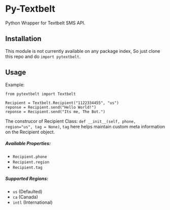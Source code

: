 # Py-Textbelt #
Python Wrapper for Textbelt SMS API.

## Installation ##
This module is not currently available on any package index, So just clone this repo and do ```import pytextbelt```.

## Usage ##
Example:
```
from pytextbelt import Textbelt

Recipient = Textbelt.Recipient("1122334455", "us")
reponse = Recipient.send("Hello World!")
reponse = Recipient.send("Its me, The Bot.")
```

The construcor of Recipient Class: 
```def __init__(self, phone, region="us", tag = None)```, ```tag``` here helps maintain custom meta information on the Recipient object.

##### Available Properties: #####
 - ```Recipient.phone```
 - ```Recipient.region```
 - ```Recipient.tag```

##### Supported Regions: #####
 - ```us``` (Defaulted)
 - ```ca``` (Canada)
 - ```intl``` (International)
